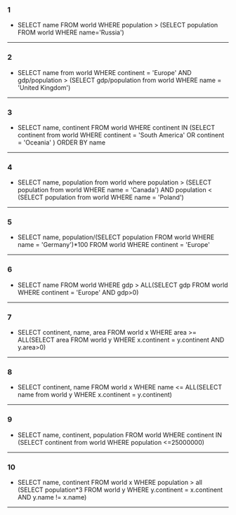 ### 1

* SELECT name FROM world 
 WHERE population > (SELECT population FROM world WHERE name='Russia')
----

### 2

* SELECT name from world
WHERE continent = 'Europe' AND gdp/population > (SELECT gdp/population from world WHERE name = 'United Kingdom')
----

### 3

* SELECT name, continent FROM world WHERE continent IN 
(SELECT continent from world WHERE continent = 'South America' OR continent = 'Oceania' ) ORDER BY name
----

### 4

* SELECT name, population from world where population > 
(SELECT population from world WHERE name = 'Canada') AND population < 
(SELECT population from world WHERE name = 'Poland')
----

### 5

* SELECT name, population/(SELECT population FROM world
WHERE name = 'Germany')*100 FROM world
WHERE continent = 'Europe'
----

### 6

* SELECT name FROM world WHERE gdp > ALL(SELECT gdp FROM world
WHERE continent = 'Europe' AND gdp>0)
----

### 7

* SELECT continent, name, area FROM world x
WHERE area >= ALL(SELECT area FROM world y WHERE x.continent = y.continent AND y.area>0)
----

### 8

* SELECT continent, name FROM world x WHERE name <= ALL(SELECT name from world y WHERE x.continent = y.continent) 
----
 
### 9 

 * SELECT name, continent, population FROM world WHERE continent IN (SELECT continent from world WHERE population <=25000000)
----

### 10

* SELECT name, continent
FROM world x
WHERE population > all (SELECT population*3
FROM world y
WHERE y.continent = x.continent AND y.name != x.name)
----



